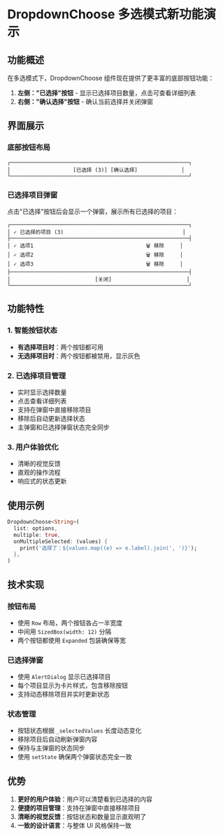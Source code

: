 # DropdownChoose 多选模式新功能演示

## 功能概述

在多选模式下，DropdownChoose 组件现在提供了更丰富的底部按钮功能：

1. **左侧："已选择"按钮** - 显示已选择项目数量，点击可查看详细列表
2. **右侧："确认选择"按钮** - 确认当前选择并关闭弹窗

## 界面展示

### 底部按钮布局

```
┌─────────────────────────────────────────────────────────┐
│                    [已选择 (3)] [确认选择]              │
└─────────────────────────────────────────────────────────┘
```

### 已选择项目弹窗

点击"已选择"按钮后会显示一个弹窗，展示所有已选择的项目：

```
┌─────────────────────────────────────────────────────────┐
│ ✓ 已选择的项目 (3)                                      │
├─────────────────────────────────────────────────────────┤
│ ✓ 选项1                                    🗑️ 移除     │
│ ✓ 选项2                                    🗑️ 移除     │
│ ✓ 选项3                                    🗑️ 移除     │
├─────────────────────────────────────────────────────────┤
│                           [关闭]                        │
└─────────────────────────────────────────────────────────┘
```

## 功能特性

### 1. 智能按钮状态

- **有选择项目时**：两个按钮都可用
- **无选择项目时**：两个按钮都被禁用，显示灰色

### 2. 已选择项目管理

- 实时显示选择数量
- 点击查看详细列表
- 支持在弹窗中直接移除项目
- 移除后自动更新选择状态
- 主弹窗和已选择弹窗状态完全同步

### 3. 用户体验优化

- 清晰的视觉反馈
- 直观的操作流程
- 响应式的状态更新

## 使用示例

```dart
DropdownChoose<String>(
  list: options,
  multiple: true,
  onMultipleSelected: (values) {
    print('选择了：${values.map((e) => e.label).join(', ')}');
  },
)
```

## 技术实现

### 按钮布局

- 使用 `Row` 布局，两个按钮各占一半宽度
- 中间用 `SizedBox(width: 12)` 分隔
- 两个按钮都使用 `Expanded` 包装确保等宽

### 已选择弹窗

- 使用 `AlertDialog` 显示已选择项目
- 每个项目显示为卡片样式，包含移除按钮
- 支持动态移除项目并实时更新状态

### 状态管理

- 按钮状态根据 `_selectedValues` 长度动态变化
- 移除项目后自动刷新弹窗内容
- 保持与主弹窗的状态同步
- 使用 `setState` 确保两个弹窗状态完全一致

## 优势

1. **更好的用户体验**：用户可以清楚看到已选择的内容
2. **便捷的项目管理**：支持在弹窗中直接移除项目
3. **清晰的视觉反馈**：按钮状态和数量显示直观明了
4. **一致的设计语言**：与整体 UI 风格保持一致
